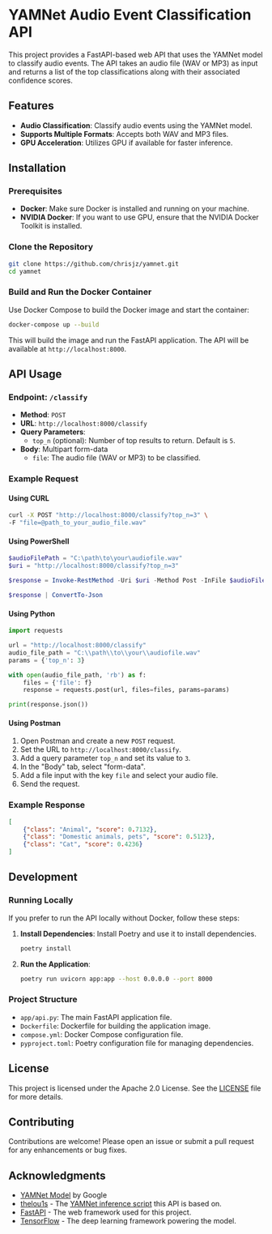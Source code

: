 # YAMNet Audio Event Classification API

This project provides a FastAPI-based web API that uses the YAMNet model to
classify audio events. The API takes an audio file (WAV or MP3) as input and
returns a list of the top classifications along with their associated
confidence scores.

## Features

- **Audio Classification**: Classify audio events using the YAMNet model.
- **Supports Multiple Formats**: Accepts both WAV and MP3 files.
- **GPU Acceleration**: Utilizes GPU if available for faster inference.

## Installation

### Prerequisites

- **Docker**: Make sure Docker is installed and running on your machine.
- **NVIDIA Docker**: If you want to use GPU, ensure that the NVIDIA
Docker Toolkit is installed.

### Clone the Repository

```bash
git clone https://github.com/chrisjz/yamnet.git
cd yamnet
```

### Build and Run the Docker Container

Use Docker Compose to build the Docker image and start the container:

```bash
docker-compose up --build
```

This will build the image and run the FastAPI application. The API will
be available at `http://localhost:8000`.

## API Usage

### Endpoint: `/classify`

- **Method**: `POST`
- **URL**: `http://localhost:8000/classify`
- **Query Parameters**:
  - `top_n` (optional): Number of top results to return. Default is `5`.
- **Body**: Multipart form-data
  - `file`: The audio file (WAV or MP3) to be classified.

### Example Request

#### Using CURL

```bash
curl -X POST "http://localhost:8000/classify?top_n=3" \
-F "file=@path_to_your_audio_file.wav"
```

#### Using PowerShell

```powershell
$audioFilePath = "C:\path\to\your\audiofile.wav"
$uri = "http://localhost:8000/classify?top_n=3"

$response = Invoke-RestMethod -Uri $uri -Method Post -InFile $audioFilePath -ContentType "multipart/form-data"

$response | ConvertTo-Json
```

#### Using Python

```python
import requests

url = "http://localhost:8000/classify"
audio_file_path = "C:\\path\\to\\your\\audiofile.wav"
params = {'top_n': 3}

with open(audio_file_path, 'rb') as f:
    files = {'file': f}
    response = requests.post(url, files=files, params=params)

print(response.json())
```

#### Using Postman

1. Open Postman and create a new `POST` request.
2. Set the URL to `http://localhost:8000/classify`.
3. Add a query parameter `top_n` and set its value to `3`.
4. In the "Body" tab, select "form-data".
5. Add a file input with the key `file` and select your audio file.
6. Send the request.

### Example Response

```json
[
    {"class": "Animal", "score": 0.7132},
    {"class": "Domestic animals, pets", "score": 0.5123},
    {"class": "Cat", "score": 0.4236}
]
```

## Development

### Running Locally

If you prefer to run the API locally without Docker, follow these steps:

1. **Install Dependencies**: Install Poetry and use it to install dependencies.

   ```bash
   poetry install
   ```

2. **Run the Application**:

   ```bash
   poetry run uvicorn app:app --host 0.0.0.0 --port 8000
   ```

### Project Structure

- `app/api.py`: The main FastAPI application file.
- `Dockerfile`: Dockerfile for building the application image.
- `compose.yml`: Docker Compose configuration file.
- `pyproject.toml`: Poetry configuration file for managing dependencies.

## License

This project is licensed under the Apache 2.0 License.
See the [LICENSE](LICENSE) file for more details.

## Contributing

Contributions are welcome! Please open an issue or submit a pull request for
any enhancements or bug fixes.

## Acknowledgments

- [YAMNet Model](https://www.kaggle.com/models/google/yamnet/tensorFlow2) by Google
- [thelou1s](https://github.com/thelou1s) - The [YAMNet inference script](https://huggingface.co/spaces/thelou1s/yamnet/blob/main/app.py)
this API is based on.
- [FastAPI](https://fastapi.tiangolo.com/) - The web framework used for this project.
- [TensorFlow](https://www.tensorflow.org/) - The deep learning framework
powering the model.
